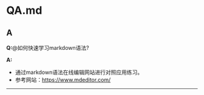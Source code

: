 # QA.md

## A
**Q:**@如何快速学习markdown语法?

**A:**
* 通过markdown语法在线编辑网站进行对照应用练习。
* 参考网站：<https://www.mdeditor.com/>
----
